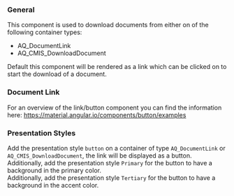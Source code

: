 ### General
This component is used to download documents from either on of the following container types:
- AQ_DocumentLink
- AQ_CMIS_DownloadDocument

Default this component will be rendered as a link which can be clicked on to start the download of a document.

### Document Link
For an overview of the link/button component you can find the information here: https://material.angular.io/components/button/examples

### Presentation Styles
Add the presentation style `button` on a container of type `AQ_DocumentLink` or `AQ_CMIS_DownloadDocument`, the link will be displayed as a button.  
Additionally, add the presentation style `Primary` for the button to have a background in the primary color.  
Additionally, add the presentation style `Tertiary` for the button to have a background in the accent color.  
